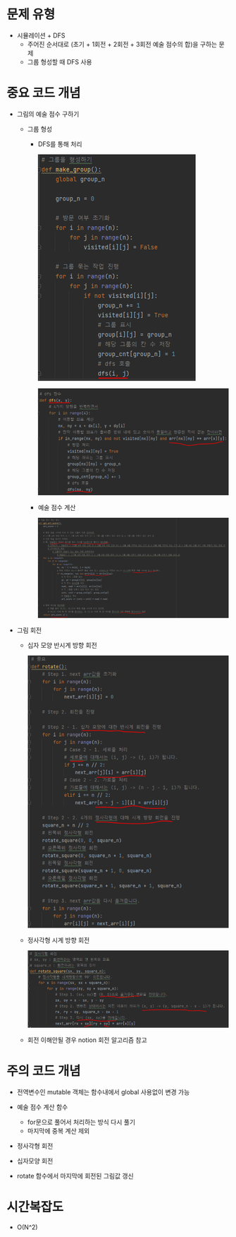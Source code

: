 # 문제 유형 
- 시뮬레이션 + DFS
  - 주어진 순서대로 (초기 + 1회전 + 2회전 + 3회전 예술 점수의 합)을 구하는 문제
  - 그룹 형성할 때 DFS 사용

# 중요 코드 개념
- 그림의 예술 점수 구하기
  - 그룹 형성
    - DFS를 통해 처리
        
        ![img.png](../../이미지/예술성_1.png)
  
        ![img_1.png](../../이미지/예술성_2.png)      
        
    - 예술 점수 계산 
        
        ![img_2.png](../../이미지/예술성_3.png)
    
- 그림 회전
  - 십자 모양 반시계 방향 회전
    
    ![img_3.png](../../이미지/예술성_4.png)

  - 정사각형 시계 방향 회전

    ![img_4.png](../../이미지/예술성_5.png)

  - 회전 이해안될 경우 notion 회전 알고리즘 참고

# 주의 코드 개념
  - 전역변수인 mutable 객체는 함수내에서 global 사용없이 변경 가능
  
  - 예술 점수 계산 함수 
    - for문으로 풀어서 처리하는 방식 다시 풀기 
    - 마지막에 중복 계산 제외
  - 정사각형 회전
  - 십자모양 회전
  - rotate 함수에서 마지막에 회전된 그림값 갱신 

# 시간복잡도 
- O(N^2)
